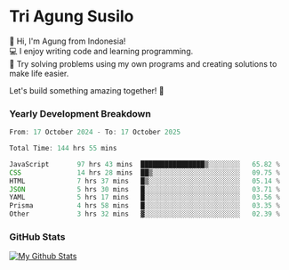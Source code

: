 # Tri Agung Susilo

👋 Hi, I'm Agung from Indonesia!<br>
💻 I enjoy writing code and learning programming.<br>
🧠 Try solving problems using my own programs and creating solutions to make life easier.

Let's build something amazing together! 🚀

### Yearly Development Breakdown

<!--START_SECTION:waka-->

```TypeScript JavaScript PHP
From: 17 October 2024 - To: 17 October 2025

Total Time: 144 hrs 55 mins

JavaScript       97 hrs 43 mins  ████████████████▒░░░░░░░░   65.82 %
CSS              14 hrs 28 mins  ██▒░░░░░░░░░░░░░░░░░░░░░░   09.75 %
HTML             7 hrs 37 mins   █▒░░░░░░░░░░░░░░░░░░░░░░░   05.14 %
JSON             5 hrs 30 mins   █░░░░░░░░░░░░░░░░░░░░░░░░   03.71 %
YAML             5 hrs 17 mins   █░░░░░░░░░░░░░░░░░░░░░░░░   03.56 %
Prisma           4 hrs 58 mins   █░░░░░░░░░░░░░░░░░░░░░░░░   03.35 %
Other            3 hrs 32 mins   ▓░░░░░░░░░░░░░░░░░░░░░░░░   02.39 %
```

<!--END_SECTION:waka-->

### GitHub Stats

[![My Github Stats](https://github-readme-stats.vercel.app/api?username=triagung128&show_icons=true&hide=contribs,issues&count_private=true&theme=tokyonight)](https://github.com/triagung128)

<!-- [![Top Langs](https://github-readme-stats.vercel.app/api/top-langs/?username=triagung128&layout=compact)](https://github.com/triagung128) -->
